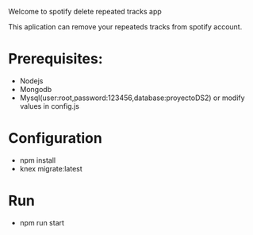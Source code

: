 Welcome to spotify delete repeated tracks app

This aplication can remove your repeateds tracks from spotify account.

# Prerequisites:

- Nodejs
- Mongodb
- Mysql(user:root,password:123456,database:proyectoDS2) or modify values in config.js

# Configuration
- npm install 
- knex migrate:latest

# Run
- npm run start
